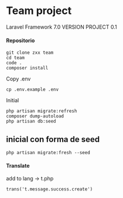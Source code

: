 # Team project

Laravel Framework 7.0
VERSION PROJECT 0.1

#### Repositorio
```shell
git clone zxx team
cd team
code .
composer install
```

Copy .env
```shell
cp .env.example .env
```

Initial
```shell
php artisan migrate:refresh
composer dump-autoload
php artisan db:seed
```

## inicial con forma de seed
```shell
php artisan migrate:fresh --seed
```


#### Translate
add to lang -> t.php
```shell
trans('t.message.success.create')
```